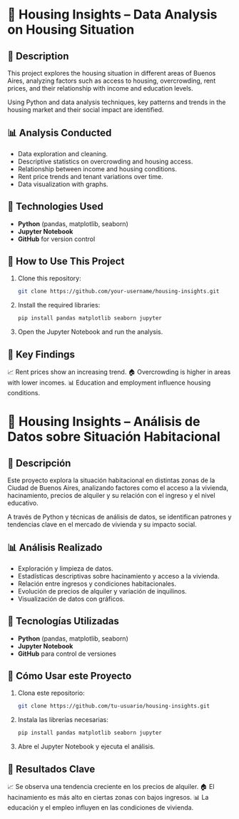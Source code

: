 # 🏡 Housing Insights – Data Analysis on Housing Situation

## 📌 Description
This project explores the housing situation in different areas of Buenos Aires, analyzing factors such as access to housing, overcrowding, rent prices, and their relationship with income and education levels.

Using Python and data analysis techniques, key patterns and trends in the housing market and their social impact are identified.

## 📊 Analysis Conducted
- Data exploration and cleaning.
- Descriptive statistics on overcrowding and housing access.
- Relationship between income and housing conditions.
- Rent price trends and tenant variations over time.
- Data visualization with graphs.

## 🔧 Technologies Used
- **Python** (pandas, matplotlib, seaborn)
- **Jupyter Notebook**
- **GitHub** for version control

## 🚀 How to Use This Project
1. Clone this repository:
   ```bash
   git clone https://github.com/your-username/housing-insights.git
   ```
2. Install the required libraries:
   ```bash
   pip install pandas matplotlib seaborn jupyter
   ```
3. Open the Jupyter Notebook and run the analysis.

## 📌 Key Findings
📈 Rent prices show an increasing trend.
🏠 Overcrowding is higher in areas with lower incomes.
📊 Education and employment influence housing conditions.



# 🏡 Housing Insights – Análisis de Datos sobre Situación Habitacional

## 📌 Descripción
Este proyecto explora la situación habitacional en distintas zonas de la Ciudad de Buenos Aires, analizando factores como el acceso a la vivienda, hacinamiento, precios de alquiler y su relación con el ingreso y el nivel educativo.

A través de Python y técnicas de análisis de datos, se identifican patrones y tendencias clave en el mercado de vivienda y su impacto social.

## 📊 Análisis Realizado
- Exploración y limpieza de datos.
- Estadísticas descriptivas sobre hacinamiento y acceso a la vivienda.
- Relación entre ingresos y condiciones habitacionales.
- Evolución de precios de alquiler y variación de inquilinos.
- Visualización de datos con gráficos.

## 🔧 Tecnologías Utilizadas
- **Python** (pandas, matplotlib, seaborn)
- **Jupyter Notebook**
- **GitHub** para control de versiones

## 🚀 Cómo Usar este Proyecto
1. Clona este repositorio:
   ```bash
   git clone https://github.com/tu-usuario/housing-insights.git
   ```
2. Instala las librerías necesarias:
   ```bash
   pip install pandas matplotlib seaborn jupyter
   ```
3. Abre el Jupyter Notebook y ejecuta el análisis.

## 📌 Resultados Clave
📈 Se observa una tendencia creciente en los precios de alquiler.
🏠 El hacinamiento es más alto en ciertas zonas con bajos ingresos.
📊 La educación y el empleo influyen en las condiciones de vivienda.




